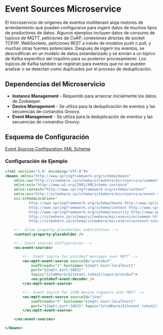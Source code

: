 # Event Sources Microservice

<Seo/>

El microservicio de orígenes de eventos multitenant aloja motores de arrendamiento que
pueden configurarse para ingerir datos de muchos tipos de productores de datos. Algunos
ejemplos incluyen datos de consumo de topicos de MQTT, peticiones de CoAP, conexiones
directas de socket TCP/IP, WebSockets, peticiones REST a través de modelos push o pull,
y muchas otras fuentes potenciales. Después de ingerir los eventos, se descodifican en
un modelo de datos estandarizado y se envían a un tópico de Kafka específico del
inquilino para su posterior procesamiento. Los topicos de Kafka también se registran
para eventos que no se pueden analizar o se detectan como duplicados por el proceso de
deduplicación.

## Dependencias del Microservicio

- **Instance Management** - Requerido para arrancar inicialmente los datos de Zookeeper.
- **Device Management** - Se utiliza para la deduplicación de eventos y las secuencias de comandos Groovy.
- **Event Management** - Se utiliza para la deduplicación de eventos y las secuencias de comandos Groovy.

## Esquema de Configuración

[Event Sources Configuration XML Schema](http://sitewhere.io/schema/sitewhere/microservice/event-sources/current/event-sources.xsd)

### Configuración de Ejemplo

```xml
<?xml version="1.0" encoding="UTF-8"?>
<beans xmlns="http://www.springframework.org/schema/beans"
	xmlns:sw="http://sitewhere.io/schema/sitewhere/microservice/common"
	xmlns:xsi="http://www.w3.org/2001/XMLSchema-instance"
	xmlns:context="http://www.springframework.org/schema/context"
	xmlns:es="http://sitewhere.io/schema/sitewhere/microservice/event-sources"
	xsi:schemaLocation="
           http://www.springframework.org/schema/beans http://www.springframework.org/schema/beans/spring-beans-3.1.xsd
           http://www.springframework.org/schema/context http://www.springframework.org/schema/context/spring-context-3.1.xsd
           http://www.springframework.org/schema/security http://www.springframework.org/schema/security/spring-security-3.0.xsd
           http://sitewhere.io/schema/sitewhere/microservice/common http://sitewhere.io/schema/sitewhere/microservice/common/current/microservice-common.xsd
           http://sitewhere.io/schema/sitewhere/microservice/event-sources http://sitewhere.io/schema/sitewhere/microservice/event-sources/current/event-sources.xsd">

	<!-- Allow property placeholder substitution -->
	<context:property-placeholder />

	<!-- Event sources Configuration -->
	<es:event-sources>

		<!-- Event source for protobuf messages over MQTT -->
		<es:mqtt-event-source sourceId="protobuf"
			numThreads="1" hostname="${mqtt.host:localhost}"
			port="${mqtt.port:1883}"
			topic="SiteWhere/${tenant.token}/input/protobuf">
			<es:protobuf-event-decoder />
		</es:mqtt-event-source>

		<!-- Event source for JSON device requests over MQTT -->
		<es:mqtt-event-source sourceId="json"
			numThreads="5" hostname="${mqtt.host:localhost}"
			port="${mqtt.port:1883}" topic="SiteWhere/${tenant.token}/input/json">
		</es:mqtt-event-source>

	</es:event-sources>

</beans>
```
